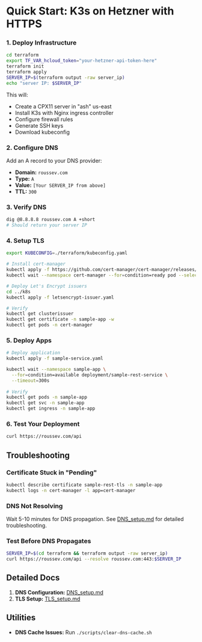 # Quick Start: K3s on Hetzner with HTTPS

### 1. Deploy Infrastructure
```bash
cd terraform
export TF_VAR_hcloud_token="your-hetzner-api-token-here"
terraform init
terraform apply
SERVER_IP=$(terraform output -raw server_ip)
echo "server IP: $SERVER_IP"
```

This will:
- Create a CPX11 server in "ash" us-east
- Install K3s with Nginx ingress controller
- Configure firewall rules
- Generate SSH keys
- Download kubeconfig

### 2. Configure DNS
Add an A record to your DNS provider:
- **Domain:** `roussev.com`
- **Type:** `A`
- **Value:** `[Your SERVER_IP from above]`
- **TTL:** `300`

### 3. Verify DNS
```bash
dig @8.8.8.8 roussev.com A +short
# Should return your server IP
```

### 4. Setup TLS
```bash
export KUBECONFIG=./terraform/kubeconfig.yaml

# Install cert-manager
kubectl apply -f https://github.com/cert-manager/cert-manager/releases/download/v1.13.2/cert-manager.yaml
kubectl wait --namespace cert-manager --for=condition=ready pod --selector=app.kubernetes.io/instance=cert-manager --timeout=300s

# Deploy Let's Encrypt issuers
cd ../k8s
kubectl apply -f letsencrypt-issuer.yaml

# Verify
kubectl get clusterissuer
kubectl get certificate -n sample-app -w
kubectl get pods -n cert-manager
```

### 5. Deploy Apps
```bash
# Deploy application
kubectl apply -f sample-service.yaml

kubectl wait --namespace sample-app \
  --for=condition=available deployment/sample-rest-service \
  --timeout=300s
  
# Verify
kubectl get pods -n sample-app
kubectl get svc -n sample-app
kubectl get ingress -n sample-app
```

### 6. Test Your Deployment
```bash
curl https://roussev.com/api
```

## Troubleshooting

### Certificate Stuck in "Pending"
```bash
kubectl describe certificate sample-rest-tls -n sample-app
kubectl logs -n cert-manager -l app=cert-manager
```

### DNS Not Resolving
Wait 5-10 minutes for DNS propagation. See [DNS_setup.md](DNS_setup.md) for detailed troubleshooting.

### Test Before DNS Propagates
```bash
SERVER_IP=$(cd terraform && terraform output -raw server_ip)
curl https://roussev.com/api --resolve roussev.com:443:$SERVER_IP
```

## Detailed Docs

1. **DNS Configuration:** [DNS_setup.md](DNS_setup.md)
2. **TLS Setup:** [TLS_setup.md](TLS_setup.md)

## Utilities

- **DNS Cache Issues:** Run `./scripts/clear-dns-cache.sh`

